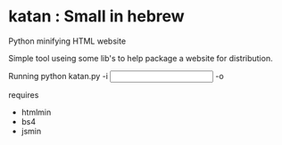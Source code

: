 # katan : Small in hebrew
Python minifying HTML website

Simple tool useing some lib's to help package a website for distribution.


Running
python katan.py -i <input directory> -o <output directory>

requires
- htmlmin
- bs4
- jsmin
